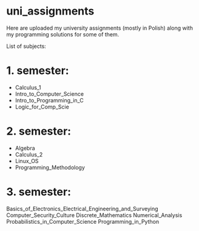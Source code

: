 # uni_assignments
Here are uploaded my university assignments (mostly in Polish) along with my programming solutions for some of them.

List of subjects:

# 1. semester:
- Calculus_1
- Intro_to_Computer_Science
- Intro_to_Programming_in_C
- Logic_for_Comp_Scie

# 2. semester:
 - Algebra
 - Calculus_2
 - Linux_OS
 - Programming_Methodology

# 3. semester:
Basics_of_Electronics_Electrical_Engineering_and_Surveying
Computer_Security_Culture
Discrete_Mathematics
Numerical_Analysis
Probabilistics_in_Computer_Science
Programming_in_Python

